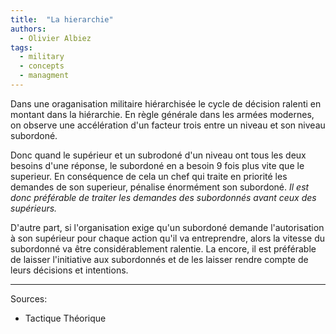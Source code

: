 ```yaml
---
title:  "La hierarchie"
authors:
  - Olivier Albiez
tags:
  - military
  - concepts
  - managment
---
```


Dans une oraganisation militaire hiérarchisée le cycle de décision ralenti en montant dans la hiérarchie. En règle générale dans les armées modernes, on observe une accélération d'un facteur trois entre un niveau et son niveau subordoné.

Donc quand le supérieur et un subrodoné d'un niveau ont tous les deux besoins d'une réponse, le subordoné en a besoin 9 fois plus vite que le superieur. En conséquence de cela un chef qui traite en priorité les demandes de son superieur, pénalise énormément son subordoné. *Il est donc préférable de traiter les demandes des subordonnés avant ceux des supérieurs.*

D'autre part, si l'organisation exige qu'un subordoné demande l'autorisation à son supérieur pour chaque action qu'il va entreprendre, alors la vitesse du subordonné va être considérablement ralentie. La encore, il est préférable de laisser l'initiative aux subordonnés et de les laisser rendre compte de leurs décisions et intentions.

---
Sources:
- Tactique Théorique
